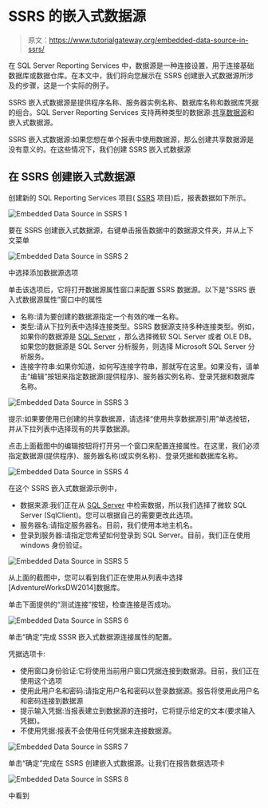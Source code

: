 # SSRS 的嵌入式数据源

> 原文：<https://www.tutorialgateway.org/embedded-data-source-in-ssrs/>

在 SQL Server Reporting Services 中，数据源是一种连接设置，用于连接基础数据库或数据仓库。在本文中，我们将向您展示在 SSRS 创建嵌入式数据源所涉及的步骤，这是一个实际的例子。

SSRS 嵌入式数据源是提供程序名称、服务器实例名称、数据库名称和数据库凭据的组合。SQL Server Reporting Services 支持两种类型的数据源:[共享数据源](https://www.tutorialgateway.org/ssrs-shared-data-source/)和嵌入式数据源。

SSRS 嵌入式数据源:如果您想在单个报表中使用数据源，那么创建共享数据源是没有意义的。在这些情况下，我们创建 SSRS 嵌入式数据源

## 在 SSRS 创建嵌入式数据源

创建新的 SQL Reporting Services 项目( [SSRS](https://www.tutorialgateway.org/ssrs/) 项目)后，报表数据如下所示。

![Embedded Data Source in SSRS 1](img/d4daeeb85230781c0545ec86da87b4d2.png)

要在 SSRS 创建嵌入式数据源，右键单击报告数据中的数据源文件夹，并从上下文菜单

![Embedded Data Source in SSRS 2](img/f0eb0f67de8d7739cf5ec914de1e3456.png)

中选择添加数据源选项

单击该选项后，它将打开数据源属性窗口来配置 SSRS 数据源。以下是“SSRS 嵌入式数据源属性”窗口中的属性

*   名称:请为要创建的数据源指定一个有效的唯一名称。
*   类型:请从下拉列表中选择连接类型。SSRS 数据源支持多种连接类型。例如，如果你的数据源是 [SQL Server](https://www.tutorialgateway.org/sql/) ，那么选择微软 SQL Server 或者 OLE DB。如果您的数据源是 SQL Server 分析服务，则选择 Microsoft SQL Server 分析服务。
*   连接字符串:如果你知道，如何写连接字符串，那就写在这里。如果没有，请单击“编辑”按钮来指定数据源(提供程序)、服务器实例名称、登录凭据和数据库名称。

![Embedded Data Source in SSRS 3](img/364115c2bbe4931fc4efad210e733633.png)

提示:如果要使用已创建的共享数据源，请选择“使用共享数据源引用”单选按钮，并从下拉列表中选择现有的共享数据源。

点击上面截图中的编辑按钮将打开另一个窗口来配置连接属性。在这里，我们必须指定数据源(提供程序)、服务器名称(或实例名称)、登录凭据和数据库名称。

![Embedded Data Source in SSRS 4](img/fad043f577d4ac8a1fb3e7d0b17ec454.png)

在这个 SSRS 嵌入式数据源示例中，

*   数据来源:我们正在从 [SQL Server](https://www.tutorialgateway.org/sql/) 中检索数据，所以我们选择了微软 SQL Server (SqlClient)。您可以根据自己的需要更改此选项。
*   服务器名:请指定服务器名。目前，我们使用本地主机名。
*   登录到服务器:请指定您希望如何登录到 SQL Server。目前，我们正在使用 windows 身份验证。

![Embedded Data Source in SSRS 5](img/b395e46311c6cff040c68f969ed194f3.png)

从上面的截图中，您可以看到我们正在使用从列表中选择[AdventureWorksDW2014]数据库。

单击下面提供的“测试连接”按钮，检查连接是否成功。

![Embedded Data Source in SSRS 6](img/22331ed89e48a48e91868da9fb031477.png)

单击“确定”完成 SSSR 嵌入式数据源连接属性的配置。

凭据选项卡:

*   使用窗口身份验证:它将使用当前用户窗口凭据连接到数据源。目前，我们正在使用这个选项
*   使用此用户名和密码:请指定用户名和密码以登录数据源。报告将使用此用户名和密码连接到数据源
*   提示输入凭据:当报表建立到数据源的连接时，它将提示给定的文本(要求输入凭据)。
*   不使用凭据:报表不会使用任何凭据来连接数据源。

![Embedded Data Source in SSRS 7](img/595a840cb87e7188329fab74fb769df5.png)

单击“确定”完成在 SSRS 创建嵌入式数据源。让我们在报告数据选项卡

![Embedded Data Source in SSRS 8](img/87e9d54cadbbc89086703fb0585b2c04.png)

中看到